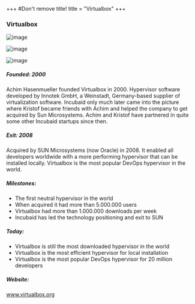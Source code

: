 +++
#Don't remove title!
title = "Virtualbox"
+++

### Virtualbox

![image](img/logo-oracle.jpg)

![image](img/logo-oraclesun.jpg)

![image](img/logo-virtualbox.png)

##### Founded: 2000

Achim Hasenmueller founded Virtualbox in 2000. Hypervisor software developed by Innotek GmbH, a Weinstadt, Germany-based supplier of virtualization software.
Incubaid only much later came into the picture where Kristof became friends with Achim and helped the company to get acquired by Sun Microsystems.
Achim and Kristof have partnered in quite some other Incubaid startups since then.

##### Exit: 2008

Acquired by SUN Microsystems (now Oracle) in 2008. It enabled all developers worldwide with a more performing hypervisor that can be installed locally. Virtualbox is the most popular DevOps hypervisor in the world.

##### Milestones:

* The first neutral hypervisor in the world
* When acquired it had more than 5.000.000 users
* Virtualbox had more than 1.000.000 downloads per week
* Incubaid has led the technology positioning and exit to SUN

##### Today:

* Virtualbox is still the most downloaded hypervisor in the world
* Virtualbox is the most efficient hypervisor for local installation
* Virtualbox is the most popular DevOps hypervisor for 20 million developers

##### Website:

<a href="http://www.virtualbox.org" target="_blank">www.virtualbox.org</a>
